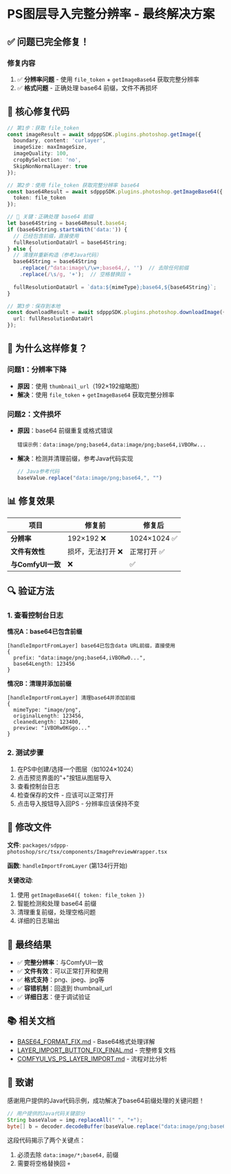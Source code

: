 # PS图层导入完整分辨率 - 最终解决方案

## ✅ 问题已完全修复！

### 修复内容
1. ✅ **分辨率问题** - 使用 `file_token` + `getImageBase64` 获取完整分辨率
2. ✅ **格式问题** - 正确处理 base64 前缀，文件不再损坏

## 🔑 核心修复代码

```typescript
// 第1步：获取 file_token
const imageResult = await sdpppSDK.plugins.photoshop.getImage({
  boundary, content: 'curlayer',
  imageSize: maxImageSize,
  imageQuality: 100,
  cropBySelection: 'no',
  SkipNonNormalLayer: true
});

// 第2步：使用 file_token 获取完整分辨率 base64
const base64Result = await sdpppSDK.plugins.photoshop.getImageBase64({ 
  token: file_token 
});

// 🔧 关键：正确处理 base64 前缀
let base64String = base64Result.base64;
if (base64String.startsWith('data:')) {
  // 已经包含前缀，直接使用
  fullResolutionDataUrl = base64String;
} else {
  // 清理并重新构造（参考Java代码）
  base64String = base64String
    .replace(/^data:image\/\w+;base64,/, '')  // 去除任何前缀
    .replace(/\s/g, '+');  // 空格替换回 +
  
  fullResolutionDataUrl = `data:${mimeType};base64,${base64String}`;
}

// 第3步：保存到本地
const downloadResult = await sdpppSDK.plugins.photoshop.downloadImage({ 
  url: fullResolutionDataUrl 
});
```

## 🎯 为什么这样修复？

### 问题1：分辨率下降
- **原因**：使用 `thumbnail_url`（192×192缩略图）
- **解决**：使用 `file_token` + `getImageBase64` 获取完整分辨率

### 问题2：文件损坏
- **原因**：base64 前缀重复或格式错误
  ```
  错误示例：data:image/png;base64,data:image/png;base64,iVBORw...
  ```
- **解决**：检测并清理前缀，参考Java代码实现
  ```javascript
  // Java参考代码
  baseValue.replace("data:image/png;base64,", "")
  ```

## 📊 修复效果

| 项目 | 修复前 | 修复后 |
|------|--------|--------|
| **分辨率** | 192×192 ❌ | 1024×1024 ✅ |
| **文件有效性** | 损坏，无法打开 ❌ | 正常打开 ✅ |
| **与ComfyUI一致** | ❌ | ✅ |

## 🔍 验证方法

### 1. 查看控制台日志

**情况A：base64已包含前缀**
```
[handleImportFromLayer] base64已包含data URL前缀，直接使用
{
  prefix: "data:image/png;base64,iVBORw0...",
  base64Length: 123456
}
```

**情况B：清理并添加前缀**
```
[handleImportFromLayer] 清理base64并添加前缀
{
  mimeType: "image/png",
  originalLength: 123456,
  cleanedLength: 123400,
  preview: "iVBORw0KGgo..."
}
```

### 2. 测试步骤
1. 在PS中创建/选择一个图层（如1024×1024）
2. 点击预览界面的"+"按钮从图层导入
3. 查看控制台日志
4. 检查保存的文件 - 应该可以正常打开
5. 点击导入按钮导入回PS - 分辨率应该保持不变

## 📝 修改文件

**文件**: `packages/sdppp-photoshop/src/tsx/components/ImagePreviewWrapper.tsx`

**函数**: `handleImportFromLayer` (第134行开始)

**关键改动**:
1. 使用 `getImageBase64({ token: file_token })`
2. 智能检测和处理 base64 前缀
3. 清理重复前缀，处理空格问题
4. 详细的日志输出

## 🎉 最终结果

- ✅ **完整分辨率**：与ComfyUI一致
- ✅ **文件有效**：可以正常打开和使用
- ✅ **格式支持**：png、jpeg、jpg等
- ✅ **容错机制**：回退到 thumbnail_url
- ✅ **详细日志**：便于调试验证

## 📚 相关文档

- [BASE64_FORMAT_FIX.md](./BASE64_FORMAT_FIX.md) - Base64格式处理详解
- [LAYER_IMPORT_BUTTON_FIX_FINAL.md](./LAYER_IMPORT_BUTTON_FIX_FINAL.md) - 完整修复文档
- [COMFYUI_VS_PS_LAYER_IMPORT.md](./COMFYUI_VS_PS_LAYER_IMPORT.md) - 流程对比分析

## 🙏 致谢

感谢用户提供的Java代码示例，成功解决了base64前缀处理的关键问题！

```java
// 用户提供的Java代码关键部分
String baseValue = img.replaceAll(" ", "+");
byte[] b = decoder.decodeBuffer(baseValue.replace("data:image/png;base64,", ""));
```

这段代码揭示了两个关键点：
1. 必须去除 `data:image/*;base64,` 前缀
2. 需要将空格替换回 `+`

